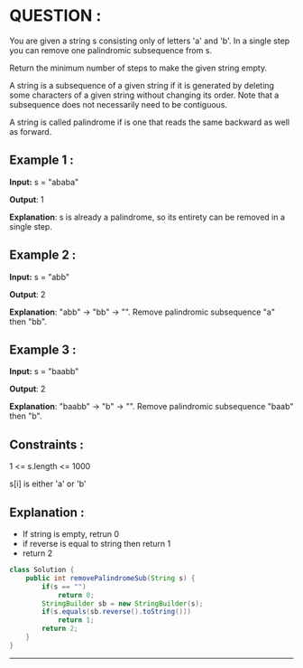 **<h1>QUESTION : </h1>**
You are given a string s consisting only of letters 'a' and 'b'. In a single step you can remove one palindromic subsequence from s.

Return the minimum number of steps to make the given string empty.

A string is a subsequence of a given string if it is generated by deleting some characters of a given string without changing its order. Note that a subsequence does not necessarily need to be contiguous.

A string is called palindrome if is one that reads the same backward as well as forward.

**<h2>Example 1 :</h2>**

**Input:**  s = "ababa"

**Output**: 1

**Explanation**: s is already a palindrome, so its entirety can be removed in a single step.

**<h2>Example 2 :</h2>**

**Input:**  s = "abb"

**Output**: 2

**Explanation**: "abb" -> "bb" -> "". 
Remove palindromic subsequence "a" then "bb".

**<h2>Example 3 :</h2>**

**Input:**  s = "baabb"

**Output**: 2

**Explanation**: "baabb" -> "b" -> "". 
Remove palindromic subsequence "baab" then "b".

**<h2>Constraints :</h2>**
1 <= s.length <= 1000

s[i] is either 'a' or 'b'

**<h2>Explanation :</h2>**
* If string is empty, retrun 0
* if reverse is equal to string then return 1
* return 2

```java
class Solution {
    public int removePalindromeSub(String s) {
        if(s == "")
            return 0;
        StringBuilder sb = new StringBuilder(s);
        if(s.equals(sb.reverse().toString()))
            return 1;
        return 2;
    }
}

```

---